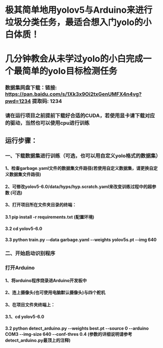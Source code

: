 # 极其简单地用yolov5与Arduino来进行垃圾分类任务，最适合想入门yolo的小白体质！
# 几分钟教会从未学过yolo的小白完成一个最简单的yolo目标检测任务

### 数据集网盘下载：链接: https://pan.baidu.com/s/1Xk3x9Oi2txGenUMFX4n4vg?pwd=1234 提取码: 1234
### 请在运行项目之前提前下载好合适的CUDA，若使用显卡请下载对应的驱动，当然也可以使用cpu进行训练

## 运行步骤：
### 一、下载数据集进行训练（可选，也可以用自定义yolo格式的数据集）
#### 1、检查garbage.yaml文件的数据集文件路径(若使用自定义数据集，请更换自定义数据集文件路径)
#### 2、可修改yolov5-6.0/data/hyps/hyp.scratch.yaml来改变训练过程中的超参数 (可选)
#### 3、打开项目所在文件夹目录的终端：
####  3.1 pip install -r requirements.txt  (配置环境)
####  3.2 cd yolov5-6.0
####  3.3 python train.py --data garbage.yaml --weights yolov5s.pt --img 640

### 二、开始启动识别程序
### 打开Arduino
#### 1、将arduino程序烧录进Arduino开发板中
#### 2、连上摄像头(也可使用电脑默认摄像头)与四个舵机
#### 3、在项目文件夹终端上：
####  3.1、cd yolov5-6.0
####  3.2 python detect_arduino.py --weights best.pt --source 0 --arduino COM3 --img-size 640 --conf-thres 0.4   (参数的详细说明请参考detect_arduino.py最顶上的注释)
